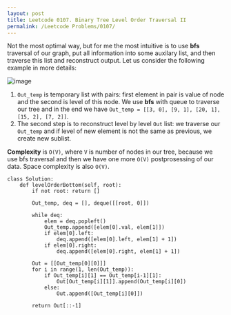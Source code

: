 ```yaml
---
layout: post
title: Leetcode 0107. Binary Tree Level Order Traversal II
permalink: /Leetcode Problems/0107/
---
```


Not the most optimal way, but for me the most intuitive is to use **bfs** traversal of our graph, put all information into some auxilary list, and then traverse this list and reconstruct output.  Let us consider the following example in more details:

![image](https://assets.leetcode.com/users/images/df695acf-e9c8-4554-9790-6dcff54a71ba_1593674131.7202525.png)

1. `Out_temp` is temporary list with pairs: first element in pair is value of node and the second is level of this node. We use **bfs** with queue to traverse our tree and in the end we have
`Out_temp = [[3, 0], [9, 1], [20, 1], [15, 2], [7, 2]]`.
2. The second step is to reconstruct level by level `Out` list: we traverse our `Out_temp` and if level of new element is not the same as previous, we create new sublist.

**Complexity** is `O(V)`, where `V` is number of nodes in our tree, because we use bfs traversal and then we have one more `O(V)` postprosessing of our data. Space complexity is also `O(V)`.


```
class Solution:
    def levelOrderBottom(self, root):
        if not root: return []
    
        Out_temp, deq = [], deque([[root, 0]])
    
        while deq:
            elem = deq.popleft()
            Out_temp.append([elem[0].val, elem[1]])
            if elem[0].left:
                deq.append([elem[0].left, elem[1] + 1])
            if elem[0].right:
                deq.append([elem[0].right, elem[1] + 1])

        Out = [[Out_temp[0][0]]]
        for i in range(1, len(Out_temp)):
            if Out_temp[i][1] == Out_temp[i-1][1]:
                Out[Out_temp[i][1]].append(Out_temp[i][0])
            else:
                Out.append([Out_temp[i][0]])

        return Out[::-1]
```